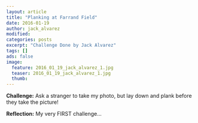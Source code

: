 ```yaml
---
layout: article
title: "Planking at Farrand Field"
date: 2016-01-19
author: jack_alvarez
modified:
categories: posts
excerpt: "Challenge Done by Jack Alvarez"
tags: []
ads: false
image:
  feature: 2016_01_19_jack_alvarez_1.jpg
  teaser: 2016_01_19_jack_alvarez_1.jpg
  thumb:
---
```


**Challenge:** Ask a stranger to take my photo, but lay down and plank before they take the picture!


**Reflection:** My very FIRST challenge...
